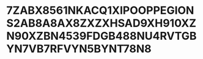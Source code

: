 # 7ZABX8561NKACQ1XIPOOPPEGIONS2AB8A8AX8ZXZXHSAD9XH910XZN90XZBN4539FDGB488NU4RVTGBYN7VB7RFVYN5BYNT78N8